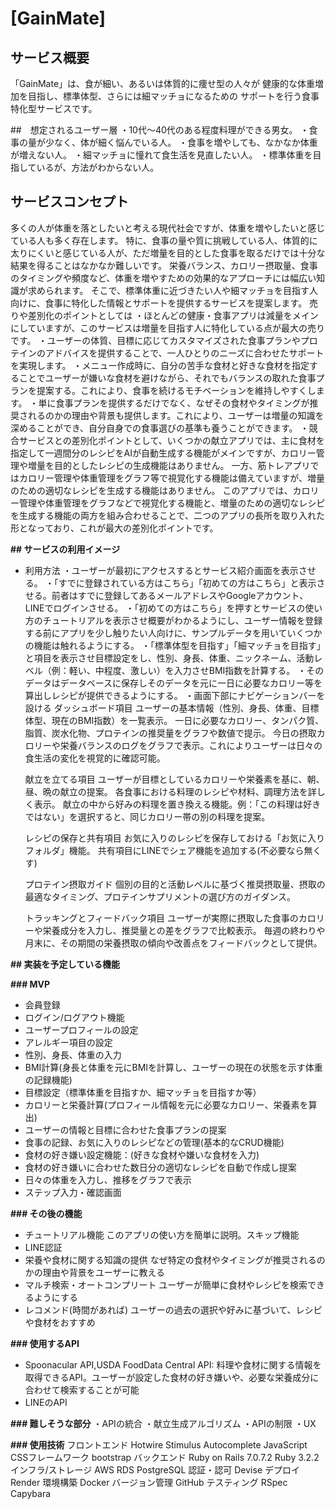 # [GainMate]
## サービス概要
「GainMate」は、食が細い、あるいは体質的に痩せ型の人々が
健康的な体重増加を目指し、標準体型、さらには細マッチョになるための
サポートを行う食事特化型サービスです。


##　想定されるユーザー層
・10代～40代のある程度料理ができる男女。
・食事の量が少なく、体が細く悩んでいる人。
・食事を増やしても、なかなか体重が増えない人。
・細マッチョに憧れて食生活を見直したい人。
・標準体重を目指しているが、方法がわからない人。
## サービスコンセプト
多くの人が体重を落としたいと考える現代社会ですが、体重を増やしたいと感じている人も多く存在します。
特に、食事の量や質に挑戦している人、体質的に太りにくいと感じている人が、ただ増量を目的とした食事を取るだけでは十分な結果を得ることはなかなか難しいです。
栄養バランス、カロリー摂取量、食事のタイミングや頻度など、体重を増やすための効果的なアプローチには幅広い知識が求められます。
そこで、標準体重に近づきたい人や細マッチョを目指す人向けに、食事に特化した情報とサポートを提供するサービスを提案します。
売りや差別化のポイントとしては
・ほとんどの健康・食事アプリは減量をメインにしていますが、このサービスは増量を目指す人に特化している点が最大の売りです。
・ユーザーの体質、目標に応じてカスタマイズされた食事プランやプロテインのアドバイスを提供することで、一人ひとりのニーズに合わせたサポートを実現します。
・メニュー作成時に、自分の苦手な食材と好きな食材を指定することでユーザーが嫌いな食材を避けながら、それでもバランスの取れた食事プランを提案する。これにより、食事を続けるモチベーションを維持しやすくします。
・単に食事プランを提供するだけでなく、なぜその食材やタイミングが推奨されるのかの理由や背景も提供します。これにより、ユーザーは増量の知識を深めることができ、自分自身での食事選びの基準も養うことができます。
・競合サービスとの差別化ポイントとして、いくつかの献立アプリでは、主に食材を指定して一週間分のレシピをAIが自動生成する機能がメインですが、カロリー管理や増量を目的としたレシピの生成機能はありません。
一方、筋トレアプリではカロリー管理や体重管理をグラフ等で視覚化する機能は備えていますが、増量のための適切なレシピを生成する機能はありません。
このアプリでは、カロリー管理や体重管理をグラフなどで視覚化する機能と、増量のための適切なレシピを生成する機能の両方を組み合わせることで、二つのアプリの長所を取り入れた形となっており、これが最大の差別化ポイントです。

**## サービスの利用イメージ**
* 利用方法
  ・ユーザーが最初にアクセスするとサービス紹介画面を表示させる。
  ・「すでに登録されている方はこちら」「初めての方はこちら」と表示させる。前者はすでに登録してあるメールアドレスやGoogleアカウント、LINEでログインさせる。
  ・「初めての方はこちら」を押すとサービスの使い方のチュートリアルを表示させ概要がわかるようにし、ユーザー情報を登録する前にアプリを少し触りたい人向けに、サンプルデータを用いていくつかの機能は触れるようにする。
  ・「標準体型を目指す」「細マッチョを目指す」と項目を表示させ目標設定をし、性別、身長、体重、ニックネーム、活動レベル（例：軽い、中程度、激しい）を入力させBMI指数を計算する。
  ・そのデータはデータベースに保存しそのデータを元に一日に必要なカロリー等を算出しレシピが提供できるようにする。
  ・画面下部にナビゲーションバーを設ける
  ダッシュボード項目
ユーザーの基本情報（性別、身長、体重、目標体型、現在のBMI指数）を一覧表示。
一日に必要なカロリー、タンパク質、脂質、炭水化物、プロテインの推奨量をグラフや数値で提示。
今日の摂取カロリーや栄養バランスのログをグラフで表示。これによりユーザーは日々の食生活の変化を視覚的に確認可能。

  献立を立てる項目
ユーザーが目標としているカロリーや栄養素を基に、朝、昼、晩の献立の提案。
各食事における料理のレシピや材料、調理方法を詳しく表示。
献立の中から好みの料理を置き換える機能。例：「この料理は好きではない」を選択すると、同じカロリー帯の別の料理を提案。

  レシピの保存と共有項目
お気に入りのレシピを保存しておける「お気に入りフォルダ」機能。
共有項目にLINEでシェア機能を追加する(不必要なら無くす)

  プロテイン摂取ガイド
個別の目的と活動レベルに基づく推奨摂取量、摂取の最適なタイミング、プロテインサプリメントの選び方のガイダンス。

  トラッキングとフィードバック項目
ユーザーが実際に摂取した食事のカロリーや栄養成分を入力し、推奨量との差をグラフで比較表示。
毎週の終わりや月末に、その期間の栄養摂取の傾向や改善点をフィードバックとして提供。

**## 実装を予定している機能**

**### MVP**
* 会員登録
* ログイン/ログアウト機能
* ユーザープロフィールの設定
* アレルギー項目の設定
* 性別、身長、体重の入力
* BMI計算(身長と体重を元にBMIを計算し、ユーザーの現在の状態を示す体重の記録機能)
* 目標設定（標準体重を目指すか、細マッチョを目指すか等）
* カロリーと栄養計算(プロフィール情報を元に必要なカロリー、栄養素を算出)
* ユーザーの情報と目標に合わせた食事プランの提案
* 食事の記録、お気に入りのレシピなどの管理(基本的なCRUD機能)
* 食材の好き嫌い設定機能：(好きな食材や嫌いな食材を入力)
* 食材の好き嫌いに合わせた数日分の適切なレシピを自動で作成し提案
* 日々の体重を入力し、推移をグラフで表示
* ステップ入力・確認画面

**### その後の機能**
* チュートリアル機能
  このアプリの使い方を簡単に説明。スキップ機能
* LINE認証
* 栄養や食材に関する知識の提供
  なぜ特定の食材やタイミングが推奨されるのかの理由や背景をユーザーに教える
* マルチ検索・オートコンプリート
  ユーザーが簡単に食材やレシピを検索できるようにする
* レコメンド(時間があれば)
  ユーザーの過去の選択や好みに基づいて、レシピや食材をおすすめ

**### 使用するAPI**
* Spoonacular API,USDA FoodData Central API: 料理や食材に関する情報を取得できるAPI。ユーザーが設定した食材の好き嫌いや、必要な栄養成分に合わせて検索することが可能
* LINEのAPI

**### 難しそうな部分**
・APIの統合
・献立生成アルゴリズム
・APIの制限
・UX


**### 使用技術**
フロントエンド
  Hotwire
  Stimulus Autocomplete
  JavaScript
CSSフレームワーク
  bootstrap
バックエンド
  Ruby on Rails 7.0.7.2
  Ruby 3.2.2
インフラ/ストレージ
  AWS
RDS
  PostgreSQL
認証・認可
  Devise
デプロイ
  Render
環境構築
  Docker
バージョン管理
  GitHub
テスティング
   RSpec
   Capybara